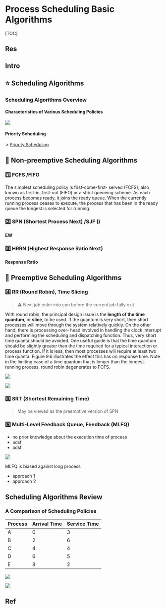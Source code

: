 # Process Scheduling Basic Algorithms

[TOC]



## Res


## Intro



## ⭐️ Scheduling Algorithms
### Scheduling Algorithms Overview
#### Characteristics of Various Scheduling Policies
![](../../../../../../../../../Assets/Pics/Screenshot%202023-05-18%20at%202.36.09%20PM.png)


#### Priority Scheduling
↗ [Priority Scheduling](Priority%20Scheduling.md)



## 🎯 Non-preemptive Scheduling Algorithms
### 1️⃣ FCFS /FIFO
The simplest scheduling policy is first-come-first- served (FCFS), also known as first-in, first-out (FIFO) or a strict queueing scheme. As each process becomes ready, it joins the ready queue. When the currently running process ceases to execute, the process that has been in the ready queue the longest is selected for running.


### 2️⃣ SPN (Shortest Process Next) /SJF ()

#### EW


### 3️⃣ HRRN (Highest Response Ratio Next)
#### Response Ratio



## 🎯 Preemptive Scheduling Algorithms
### 4️⃣ RR (Round Robin), Time Slicing

> ⚠ Next job enter into cpu before the current job fully exit


With round robin, the principal design issue is the **length of the time quantum**, or **slice**, to be used. If the quantum is very short, then short processes will move through the system relatively quickly. On the other hand, there is processing over- head involved in handling the clock interrupt and performing the scheduling and dispatching function. Thus, very short time quanta should be avoided. One useful guide is that the time quantum should be slightly greater than the time required for a typical interaction or process function. If it is less, then most processes will require at least two time quanta. Figure 9.6 illustrates the effect this has on response time. Note in the limiting case of a time quantum that is longer than the longest-running process, round robin degenerates to FCFS.


![](../../../../../../../../../Assets/Pics/Screenshot%202023-05-18%20at%204.08.21%20PM.png)


![](../../../../../../../../../Assets/Pics/Screenshot%202023-05-18%20at%204.13.03%20PM.png)



### 5️⃣ SRT (Shortest Remaining Time)
> May be viewed as the preemptive version of SPN



### 6️⃣ Multi-Level Feedback Queue, Feedback (MLFQ)
- no prior knowledge about the execution time of process
- adsf
- adsf

![](../../../../../../../../../Assets/Pics/Screenshot%202023-05-18%20at%204.13.47%20PM.png)


MLFQ is biased against long process
- approach 1
- approach 2




## Scheduling Algorithms Review
### A Comparison of Scheduling Policies

| Process | Arrival Time | Service Time |
| - | - | - |
| A | 0 | 3 |
| B | 2 | 6 |
| C | 4 | 4 |
| D | 6 | 5 |
| E | 8 | 2 |

![](../../../../../../../../../Assets/Pics/Screenshot%202023-05-18%20at%202.41.22%20PM.png)

![](../../../../../../../../../Assets/Pics/Screenshot%202023-05-18%20at%203.22.49%20PM.png)



## Ref
[高响应比优先调度算法（HRRN）例题详解 | CSDN]: https://blog.csdn.net/weixin_43347550/article/details/105096046

